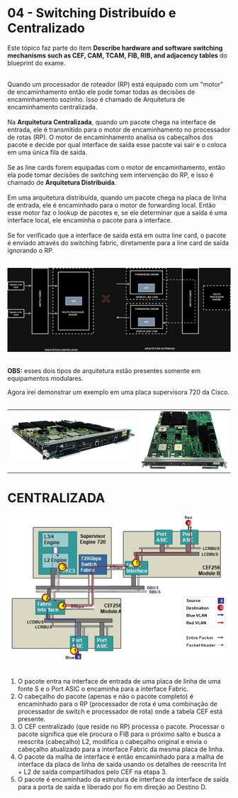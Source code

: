 # 04 - Switching Distribuído e Centralizado

Este tópico faz parte do item **Describe hardware and software switching mechanisms such as CEF, CAM, TCAM, FIB, RIB, and adjacency tables** do blueprint do exame. <br></br>

Quando um processador de roteador (RP) está equipado com um "motor" de encaminhamento então ele pode tomar todas as decisões de encaminhamento sozinho. Isso é chamado de Arquitetura de encaminhamento centralizada. <br></br>
Na **Arquitetura Centralizada**, quando um pacote chega na interface de entrada, ele é transmitido para o motor de encaminhamento no processador de rotas (RP). O motor de encaminhamento analisa os cabeçalhos dos pacote e decide por qual interface de saída esse pacote vai sair e o coloca em uma única fila de saída. <br></br>
Se as line cards forem equipadas com o motor de encaminhamento, então ela pode tomar decisões de switching sem intervenção do RP, e isso é chamado de **Arquitetura Distribuida**. <br></br>
Em uma arquitetura distribuída, quando um pacote chega na placa de linha de entrada, ele é encaminhado para o motor de forwarding local. Então esse motor faz o lookup de pacotes e, se ele determinar que a saída é uma interface local, ele encaminha o pacote para a interface. <br></br>
Se for verificado que a interface de saída está em outra line card, o pacote é enviado através do switching fabric, diretamente para a line card de saída ignorando o RP. <br></br>

![CENTALIZDA_X_DISTRIBUIDA](Imagens/centralizada_distribuida.png) <br></br>

**OBS:** esses dois tipos de arquitetura estão presentes somente em equipamentos modulares.

Agora irei demonstrar um exemplo em uma placa supervisora 720 da Cisco. <br></br>

<table>
      <tr>
         <td> <img src="Imagens/cisco supervisor engine 720/1.png"></img> </td>
         <td> <img src="Imagens/cisco supervisor engine 720/2.png"></img> </td>
      </tr>
</table>

# CENTRALIZADA

![CENTRALIZADA](Imagens/cisco%20supervisor%20engine%20720/centralizada.png "Foto de Autoria Desconhecida") <br></br>

1. O pacote entra na interface de entrada de uma placa de linha de uma fonte S e o Port ASIC o encaminha para a interface Fabric.
2. O cabeçalho do pacote (apenas e não o pacote completo) é encaminhado para o RP (processador de rota é uma combinação de processador de switch e processador de rota) onde a tabela CEF está presente.
3. O CEF centralizado (que reside no RP) processa o pacote. Processar o pacote significa que ele procura o FIB para o próximo salto e busca a reescrita (cabeçalho) L2, modifica o cabeçalho original e envia o cabeçalho atualizado para a interface Fabric da mesma placa de linha.
4. O pacote da malha de interface é então encaminhado para a malha de interface da placa de linha de saída usando os detalhes de reescrita Int + L2 de saída compartilhados pelo CEF na etapa 3.
5. O pacote é encaminhado da estrutura de interface da interface de saída para a porta de saída e liberado por fio em direção ao Destino D.